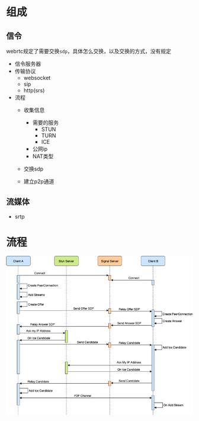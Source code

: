 # 组成
## 信令
webrtc规定了需要交换`sdp`，具体怎么交换，以及交换的方式，没有规定
- 信令服务器
- 传输协议
  - websocket
  - sip
  - http(srs)
- 流程
  - 收集信息
      - 需要的服务
        - STUN
        - TURN
        - ICE
    - 公网ip
    - NAT类型
      
  - 交换sdp
  - 建立p2p通道
  
## 流媒体
  - srtp

# 流程
![流程](./image/rtcFlow.png)
